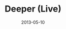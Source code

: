 ---
layout: music 
title: "Deeper (Live)"
date: 2013-05-10 
description: "A Crossroads original song."
audio: "http://s3.amazonaws.com/crossroads-media/music/audio/Deeper%20Live.mp3"
audio-duration: "04:49"
src: "http://s3.amazonaws.com/crossroads-media/images/DefaultVideoImage.jpg"
---